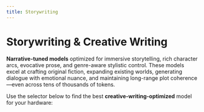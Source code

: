 ```yaml
---
title: Storywriting
---
```


# Storywriting & Creative Writing

**Narrative-tuned models** optimized for immersive storytelling, rich character arcs, evocative prose, and genre-aware stylistic control. These models excel at crafting original fiction, expanding existing worlds, generating dialogue with emotional nuance, and maintaining long-range plot coherence—even across tens of thousands of tokens.

Use the selector below to find the best **creative-writing-optimized** model for your hardware:


<script setup>
import ModelSelector from '../../../components/ModelSelector.vue'
const models = [
  { ramMin: 128, vramMin: 32, models: [{"GPT OSS 120B": { parameters: 120, quantization: 'MXFP4' }}, {"Gemma 3 27B": { parameters: 27, quantization: 'Q8_K_XL' }}], usefulness: 1.0},
  { ramMin: 128, vramMin: 16, models: [{"GPT OSS 120B": { parameters: 120, quantization: 'MXFP4' }}, {"Gemma 3 27B": { parameters: 27, quantization: 'Q4_K_XL' }}], usefulness: 0.9},
  { ramMin: 128, vramMin: 12, models: [{"GPT OSS 120B": { parameters: 120, quantization: 'MXFP4' }}, {"Gemma 3 12B": { parameters: 12, quantization: 'Q6_K_XL' }}], usefulness: 0.8},
  { ramMin: 128, vramMin: 0, models: [{"GPT OSS 120B": { parameters: 120, quantization: 'MXFP4' }}], usefulness: 0.7},

  { ramMin: 64, vramMin: 32, models: [{"GPT OSS 20B": { parameters: 20, quantization: 'MXFP4' }}, {"Gemma 3 27B": { parameters: 27, quantization: 'Q8_K_XL' }}], usefulness: 0.8},
  { ramMin: 64, vramMin: 24, models: [{"GPT OSS 20B": { parameters: 20, quantization: 'MXFP4' }}, {"Gemma 3 27B": { parameters: 27, quantization: 'Q6_K_XL' }}], usefulness: 0.7},
  { ramMin: 64, vramMin: 12, models: [{"GPT OSS 20B": { parameters: 20, quantization: 'MXFP4' }}, {"Gemma 3 12B": { parameters: 12, quantization: 'Q6_K_XL' }}], usefulness: 0.6},
  { ramMin: 64, vramMin: 0, models: [{"GPT OSS 20B": { parameters: 20, quantization: 'MXFP4' }}], usefulness: 0.5},

  { ramMin: 32, vramMin: 32, models: [{"GPT OSS 20B": { parameters: 20, quantization: 'MXFP4' }}, {"Gemma 3 27B": { parameters: 27, quantization: 'Q8_K_XL' }}], usefulness: 0.7},
  { ramMin: 32, vramMin: 24, models: [{"GPT OSS 20B": { parameters: 20, quantization: 'MXFP4' }}, {"Gemma 3 27B": { parameters: 27, quantization: 'Q6_K_XL' }}], usefulness: 0.6},
  { ramMin: 32, vramMin: 16, models: [{"GPT OSS 20B": { parameters: 20, quantization: 'MXFP4' }}, {"Gemma 3 12B": { parameters: 12, quantization: 'Q8_K_XL' }}], usefulness: 0.5},
  { ramMin: 32, vramMin: 12, models: [{"GPT OSS 20B": { parameters: 20, quantization: 'MXFP4' }}, {"Gemma 3 12B": { parameters: 12, quantization: 'Q6_K_XL' }}], usefulness: 0.4},
  { ramMin: 32, vramMin: 8, models: [{"GPT OSS 20B": { parameters: 20, quantization: 'MXFP4' }}, {"Gemma 3 12B": { parameters: 12, quantization: 'Q4_K_XL' }}], usefulness: 0.3},
  { ramMin: 32, vramMin: 6, models: [{"GPT OSS 20B": { parameters: 20, quantization: 'MXFP4' }}], usefulness: 0.25},

  { ramMin: 16, vramMin: 32, models: [{"GPT OSS 20B": { parameters: 20, quantization: 'MXFP4' }}, {"Gemma 3 27B": { parameters: 27, quantization: 'Q8_K_XL' }}], usefulness: 0.5},
  { ramMin: 16, vramMin: 24, models: [{"GPT OSS 20B": { parameters: 20, quantization: 'MXFP4' }}, {"Gemma 3 27B": { parameters: 27, quantization: 'Q6_K_XL' }}], usefulness: 0.4},
  { ramMin: 16, vramMin: 16, models: [{"GPT OSS 20B": { parameters: 20, quantization: 'MXFP4' }}, {"Gemma 3 12B": { parameters: 12, quantization: 'Q8_K_XL' }}], usefulness: 0.3},
  { ramMin: 16, vramMin: 12, models: [{"GPT OSS 20B": { parameters: 20, quantization: 'MXFP4' }}, {"Gemma 3 12B": { parameters: 12, quantization: 'Q6_K_XL' }}], usefulness: 0.25},
  { ramMin: 16, vramMin: 8, models: [{"Gemma 3 12B": { parameters: 12, quantization: 'Q4_K_XL' }}], usefulness: 0.2},
]

</script>

<ModelSelector :modelDefinitions="models" />


